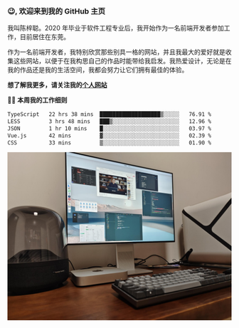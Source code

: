 ### 😉, 欢迎来到我的 GitHub 主页

我叫陈梓聪。2020 年毕业于软件工程专业后，我开始作为一名前端开发者参加工作，目前居住在东莞。

作为一名前端开发者，我特别欣赏那些别具一格的网站，并且我最大的爱好就是收集这些网站，以便于在我构思自己的作品时能带给我启发。我热爱设计，无论是在我的作品还是我的生活空间，我都会努力让它们拥有最佳的体验。

**想了解我更多，请关注我的[个人网站](https://leoku.top)**

🧑‍💻 **本周我的工作细则**
<!--START_SECTION:waka-->
```text
TypeScript   22 hrs 38 mins  ███████████████████▒░░░░░   76.91 % 
LESS         3 hrs 48 mins   ███▒░░░░░░░░░░░░░░░░░░░░░   12.96 % 
JSON         1 hr 10 mins    █░░░░░░░░░░░░░░░░░░░░░░░░   03.97 % 
Vue.js       42 mins         ▓░░░░░░░░░░░░░░░░░░░░░░░░   02.39 % 
CSS          33 mins         ▒░░░░░░░░░░░░░░░░░░░░░░░░   01.90 % 
```
<!--END_SECTION:waka-->

![desktop](./mine.jpg)

